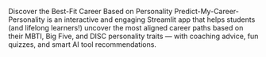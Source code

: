 Discover the Best-Fit Career Based on Personality
Predict-My-Career-Personality is an interactive and engaging Streamlit app that helps students (and lifelong learners!) uncover the most aligned career paths based on their MBTI, Big Five, and DISC personality traits — with coaching advice, fun quizzes, and smart AI tool recommendations.
